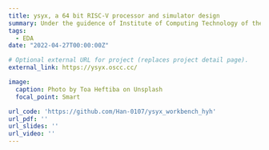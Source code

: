 ```yaml
---
title: ysyx, a 64 bit RISC-V processor and simulator design
summary: Under the guidence of Institute of Computing Technology of the Chinese Academy of Sciences (ICT).
tags:
  - EDA
date: "2022-04-27T00:00:00Z"

# Optional external URL for project (replaces project detail page).
external_link: https://ysyx.oscc.cc/

image:
  caption: Photo by Toa Heftiba on Unsplash
  focal_point: Smart

url_code: 'https://github.com/Han-0107/ysyx_workbench_hyh'
url_pdf: ''
url_slides: ''
url_video: ''
---
```

